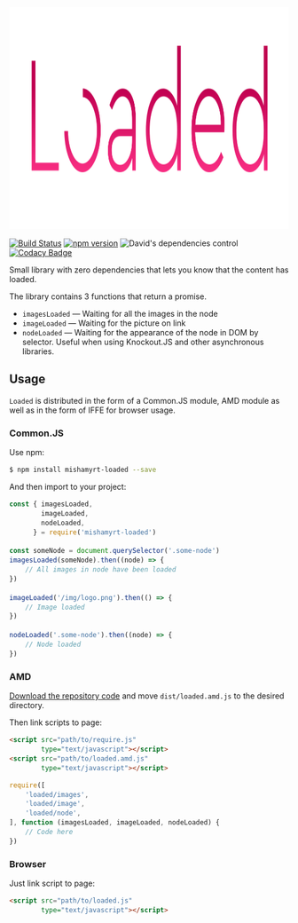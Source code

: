 <p align="center"><img alt="Loaded" src="./img/logo.svg" style="height: 400px;"></p>

[![Build Status](https://travis-ci.com/mishamyrt/loaded.svg?branch=master)][ci]
[![npm version](https://badge.fury.io/js/mishamyrt-loaded.svg)](npm)
![David's dependencies control](https://david-dm.org/mishamyrt/loaded.svg)
[![Codacy Badge](https://api.codacy.com/project/badge/Grade/a9eb138cd779475e8ca22dc265e1d6f4)](https://www.codacy.com/app/mishamyrt/loaded?utm_source=github.com&amp;utm_medium=referral&amp;utm_content=mishamyrt/loaded&amp;utm_campaign=Badge_Grade)

Small library with zero dependencies that lets you know that the content has loaded.

The library contains 3 functions that return a promise.

  * `imagesLoaded` — Waiting for all the images in the node
  * `imageLoaded` — Waiting for the picture on link
  * `nodeLoaded` — Waiting for the appearance of the node in DOM by selector. Useful when using Knockout.JS and other asynchronous libraries.

## Usage

`Loaded` is distributed in the form of a Common.JS module, AMD module as well as in the form of IFFE for browser usage.

### Common.JS

Use npm:

```sh
$ npm install mishamyrt-loaded --save
```

And then import to your project:

```js
const { imagesLoaded,
        imageLoaded,
        nodeLoaded,
      } = require('mishamyrt-loaded')

const someNode = document.querySelector('.some-node')
imagesLoaded(someNode).then((node) => {
    // All images in node have been loaded
})

imageLoaded('/img/logo.png').then(() => {
    // Image loaded
})

nodeLoaded('.some-node').then((node) => {
    // Node loaded
})
```

### AMD

[Download the repository code](https://github.com/mishamyrt/loaded/archive/master.zip) and move `dist/loaded.amd.js` to the desired directory.

Then link scripts to page:
```html
<script src="path/to/require.js"
        type="text/javascript"></script>
<script src="path/to/loaded.amd.js"
        type="text/javascript"></script>
```

```js
require([
    'loaded/images',
    'loaded/image',
    'loaded/node',
], function (imagesLoaded, imageLoaded, nodeLoaded) {
    // Code here
})
```

### Browser

Just link script to page:
```html
<script src="path/to/loaded.js"
        type="text/javascript"></script>
```

[ci]: https://travis-ci.com/mishamyrt/loaded
[npm]: https://www.npmjs.com/package/mishamyrt-loaded